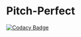# Pitch-Perfect
[![Codacy Badge](https://app.codacy.com/project/badge/Grade/bcb1db9be5d74a3ea643a763f1b8d20e)](https://www.codacy.com/gh/WK-CourseWork/Pitch-Perfect/dashboard?utm_source=github.com&amp;utm_medium=referral&amp;utm_content=WK-CourseWork/Pitch-Perfect&amp;utm_campaign=Badge_Grade)

